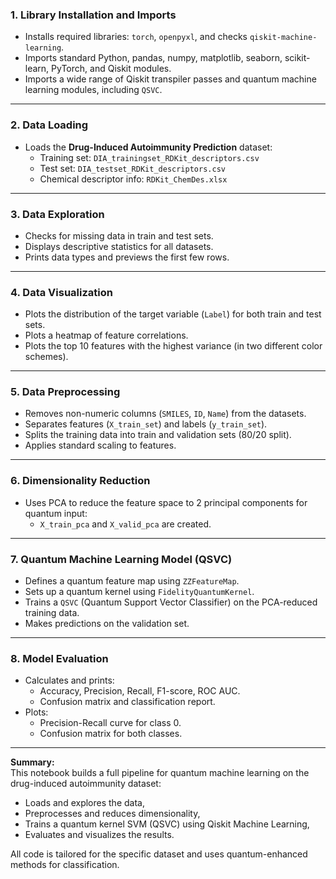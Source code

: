 ### 1. **Library Installation and Imports**
- Installs required libraries: `torch`, `openpyxl`, and checks `qiskit-machine-learning`.
- Imports standard Python, pandas, numpy, matplotlib, seaborn, scikit-learn, PyTorch, and Qiskit modules.
- Imports a wide range of Qiskit transpiler passes and quantum machine learning modules, including `QSVC`.

---

### 2. **Data Loading**
- Loads the **Drug-Induced Autoimmunity Prediction** dataset:
  - Training set: `DIA_trainingset_RDKit_descriptors.csv`
  - Test set: `DIA_testset_RDKit_descriptors.csv`
  - Chemical descriptor info: `RDKit_ChemDes.xlsx`

---

### 3. **Data Exploration**
- Checks for missing data in train and test sets.
- Displays descriptive statistics for all datasets.
- Prints data types and previews the first few rows.

---

### 4. **Data Visualization**
- Plots the distribution of the target variable (`Label`) for both train and test sets.
- Plots a heatmap of feature correlations.
- Plots the top 10 features with the highest variance (in two different color schemes).

---

### 5. **Data Preprocessing**
- Removes non-numeric columns (`SMILES`, `ID`, `Name`) from the datasets.
- Separates features (`X_train_set`) and labels (`y_train_set`).
- Splits the training data into train and validation sets (80/20 split).
- Applies standard scaling to features.

---

### 6. **Dimensionality Reduction**
- Uses PCA to reduce the feature space to 2 principal components for quantum input:
  - `X_train_pca` and `X_valid_pca` are created.

---

### 7. **Quantum Machine Learning Model (QSVC)**
- Defines a quantum feature map using `ZZFeatureMap`.
- Sets up a quantum kernel using `FidelityQuantumKernel`.
- Trains a `QSVC` (Quantum Support Vector Classifier) on the PCA-reduced training data.
- Makes predictions on the validation set.

---

### 8. **Model Evaluation**
- Calculates and prints:
  - Accuracy, Precision, Recall, F1-score, ROC AUC.
  - Confusion matrix and classification report.
- Plots:
  - Precision-Recall curve for class 0.
  - Confusion matrix for both classes.

---

**Summary:**  
This notebook builds a full pipeline for quantum machine learning on the drug-induced autoimmunity dataset:  
- Loads and explores the data,  
- Preprocesses and reduces dimensionality,  
- Trains a quantum kernel SVM (QSVC) using Qiskit Machine Learning,  
- Evaluates and visualizes the results.

All code is tailored for the specific dataset and uses quantum-enhanced methods for classification.
